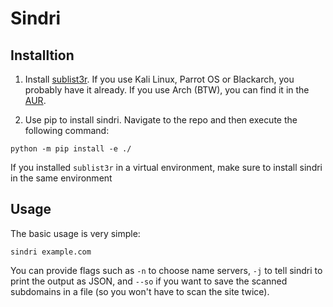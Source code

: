 # Sindri

## Installtion
1. Install [sublist3r](https://github.com/aboul3la/Sublist3r). If you use Kali Linux, Parrot OS or Blackarch, you probably have it already. If you use Arch (BTW), you can find it in the [AUR](https://aur.archlinux.org/packages/sublist3r-git/).

2. Use pip to install sindri. Navigate to the repo and then execute the following command:
````shell
python -m pip install -e ./
````
If you installed `sublist3r` in a virtual environment, make sure to install sindri in the same environment

## Usage
The basic usage is very simple:
```shell
sindri example.com
```

You can provide flags such as `-n` to choose name servers, `-j` to tell sindri to print the output as JSON, and `--so` if you want to save the scanned subdomains in a file (so you won't have to scan the site twice).